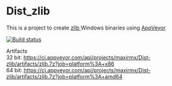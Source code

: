 # Dist_zlib

This is a project to create <a href="http://www.zlib.net"> zlib </a> Windows binaries using <a href="https://www.appveyor.com">AppVeyor</a><br />

[![Build status](https://ci.appveyor.com/api/projects/status/av2jl6wrvxxvcgry/branch/master?svg=true)](https://ci.appveyor.com/project/maxirmx/dist-zlib/branch/master)

Artifacts<br />
32 bit: https://ci.appveyor.com/api/projects/maxirmx/Dist-zlib/artifacts/zlib.7z?job=platform%3A+x86<br />
64 bit: https://ci.appveyor.com/api/projects/maxirmx/Dist-zlib/artifacts/zlib.7z?job=platform%3A+amd64
